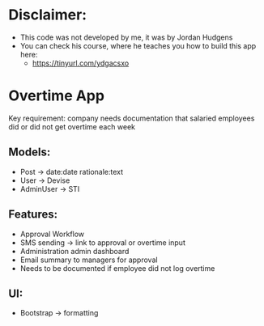 # Disclaimer:
 - This code was not developed by me, it was by Jordan Hudgens
 - You can check his course, where he teaches you how to build this app here:
    - https://tinyurl.com/ydgacsxo

# Overtime App

Key requirement: company needs documentation that salaried employees did or did not get overtime each week

## Models:
- Post -> date:date rationale:text
- User -> Devise
- AdminUser -> STI

## Features:
- Approval Workflow
- SMS sending -> link to approval or overtime input
- Administration admin dashboard
- Email summary to managers for approval
- Needs to be documented if employee did not log overtime

## UI:
- Bootstrap -> formatting
